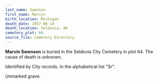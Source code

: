 ```yaml
---
last_name: Swenson
first_name: Marvin
birth_location: Michigan
death_date: 1957-06-14
death_location: Seldovia, AK
cemetery_plot: 64
source_file: Cemetery Directory
---
```

**Marvin   Swenson** is buried in the Seldovia City Cemetery in plot 64.  The cause of death is unknown.

Identified by City records. In the alphabetical list "Sr".

Unmarked grave.
